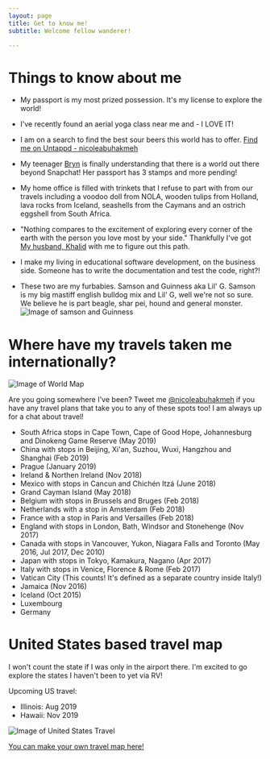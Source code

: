 ```yaml
---
layout: page
title: Get to know me!
subtitle: Welcome fellow wanderer! 

---
```

# Things to know about me 

- My passport is my most prized possession. It's my license to explore the world!

- I've recently found an aerial yoga class near me and - I LOVE IT! 

- I am on a search to find the best sour beers this world has to offer. [Find me on Untappd - nicoleabuhakmeh](http://untpd.it/u/Nicoleabuhakmeh)

- My teenager [Bryn](https://www.instagram.com/bbbrrryyynnnnnn) is finally understanding that there is a world out there beyond Snapchat! Her passport has 3 stamps and more pending! 

- My home office is filled with trinkets that I refuse to part with from our travels including a voodoo doll from NOLA, wooden tulips from Holland, lava rocks from Iceland, seashells from the Caymans and an ostrich eggshell from South Africa. 

- "Nothing compares to the excitement of exploring every corner of the earth with the person you love most by your side." Thankfully I've got [My husband, Khalid](https://twitter.com/buhakmeh) with me to figure out this path. 

- I make my living in educational software development, on the business side. Someone has to write the documentation and test the code, right?!

- These two are my furbabies.  Samson and Guinness aka Lil' G. Samson is my big mastiff english bulldog mix and Lil' G, well we're not so sure. We believe he is part beagle, shar pei, hound and general monster.  
![Image of samson and Guinness](https://nicoleabuhakmeh.github.io/img/SamsonGuinness.png)




# Where have my travels taken me internationally? 

![Image of World Map](https://nicoleabuhakmeh.github.io/img/WorldcountryMap.png)

Are you going somewhere I've been? Tweet me [@nicoleabuhakmeh](https://twitter.com/nicoleabuhakmeh) if you have any travel plans that take you to any of these spots too! I am always up for a chat about travel! 

- South Africa stops in Cape Town, Cape of Good Hope, Johannesburg and Dinokeng Game Reserve (May 2019)
- China with stops in Beijing, Xi'an, Suzhou, Wuxi, Hangzhou and Shanghai (Feb 2019)
- Prague (January 2019)
- Ireland & Northen Ireland (Nov 2018)
- Mexico with stops in Cancun and Chichén Itzá (June 2018)
- Grand Cayman Island (May 2018) 
- Belgium with stops in Brussels and Bruges (Feb 2018)
- Netherlands with a stop in Amsterdam (Feb 2018)
- France with a stop in Paris and Versailles (Feb 2018)
- England with stops in London, Bath, Windsor and Stonehenge (Nov 2017)
- Canada with stops in Vancouver, Yukon, Niagara Falls and Toronto (May 2016, Jul 2017, Dec 2010)
- Japan with stops in Tokyo, Kamakura, Nagano (Apr 2017)
- Italy with stops in Venice, Florence & Rome (Feb 2017)
- Vatican City (This counts! It's defined as a separate country inside Italy!)
- Jamaica (Nov 2016)
- Iceland (Oct 2015)
- Luxembourg
- Germany


# United States based travel map
I won't count the state if I was only in the airport there.  I'm excited to go explore the states I haven't been to yet via RV! 

Upcoming US travel: 

- Illinois: Aug 2019
- Hawaii: Nov 2019

![Image of United States Travel](https://nicoleabuhakmeh.github.io/img/USAMapChart.jpg)

 [You can make your own travel map here!](https://www.amcharts.com)






